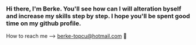 ### Hi there, I'm Berke. You'll see how can I will alteration byself and increase my skills step by step. I hope you'll be spent good time on my github profile.
How to reach me --> berke-topcu@hotmail.com
👋

<!--
**blorein-code/blorein-code** is a ✨ _special_ ✨ repository because its `README.md` (this file) appears on your GitHub profile.

Here are some ideas to get you started:

- 🔭 I’m currently working on Full Stack Project
- 🌱 I’m currently learning Vue.js 
- 👯 I’m looking to collaborate on ...
- 🤔 I’m looking for help with ...
- 💬 Ask me about ...
- 📫 How to reach me: 
- 😄 Pronouns: ...
- ⚡ Fun fact: ...
-->
